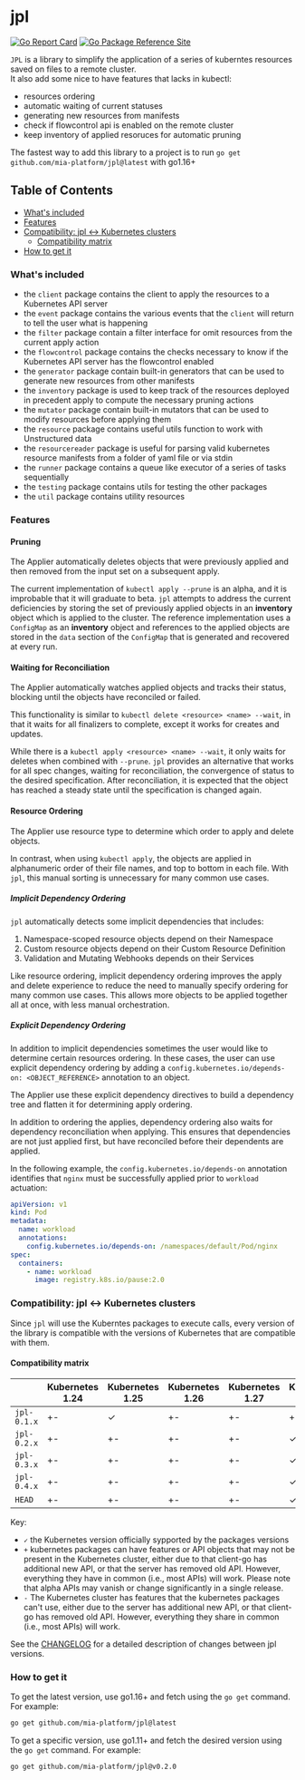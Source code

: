 # jpl

[![Go Report Card][go-report-card]][go-report-card-link]
[![Go Package Reference Site][go-package-svg]][go-package-link]

`JPL` is a library to simplify the application of a series of kuberntes resources saved on files to a remote cluster.  
It also add some nice to have features that lacks in kubectl:

- resources ordering
- automatic waiting of current statuses
- generating new resources from manifests
- check if flowcontrol api is enabled on the remote cluster
- keep inventory of applied resoruces for automatic pruning

The fastest way to add this library to a project is to run `go get github.com/mia-platform/jpl@latest` with go1.16+

## Table of Contents

- [What's included](#whats-included)
- [Features](#features)
- [Compatibility: jpl <-> Kubernetes clusters](#compatibility-jpl---kubernetes-clusters)
  - [Compatibility matrix](#compatibility-matrix)
- [How to get it](#how-to-get-it)

### What's included

- the `client` package contains the client to apply the resources to a Kubernetes API server
- the `event` package contains the various events that the `client` will return to tell the user what is happening
- the `filter` package contain a filter interface for omit resources from the current apply action
- the `flowcontrol` package contains the checks necessary to know if the Kubernetes API server has the flowcontrol enabled
- the `generator` package contain built-in generators that can be used to generate new resources from other manifests
- the `inventory` package is used to keep track of the resources deployed in precedent apply to compute the
	necessary pruning actions
- the `mutator` package contain built-in mutators that can be used to modify resources before applying them
- the `resource` package contains useful utils function to work with Unstructured data
- the `resourcereader` package is useful for parsing valid kubernetes resource manifests from a folder of yaml file
	or via stdin
- the `runner` package contains a queue like executor of a series of tasks sequentially
- the `testing` package contains utils for testing the other packages
- the `util` package contains utility resources

### Features

#### Pruning

The Applier automatically deletes objects that were previously applied and then removed from the input set on
a subsequent apply.

The current implementation of `kubectl apply --prune` is an alpha, and it is improbable that it will graduate to beta.
`jpl` attempts to address the current deficiencies by storing the set of previously applied objects in an **inventory**
object which is applied to the cluster. The reference implementation uses a `ConfigMap` as an **inventory** object
and references to the applied objects are stored in the `data` section of the `ConfigMap` that is generated and
recovered at every run.

#### Waiting for Reconciliation

The Applier automatically watches applied objects and tracks their status, blocking until the objects have reconciled
or failed.

This functionality is similar to `kubectl delete <resource> <name> --wait`, in that it waits for all finalizers
to complete, except it works for creates and updates.

While there is a `kubectl apply <resource> <name> --wait`, it only waits for deletes when combined with `--prune`.
`jpl` provides an alternative that works for all spec changes, waiting for reconciliation, the convergence of
status to the desired specification. After reconciliation, it is expected that the object has reached a steady state
until the specification is changed again.

#### Resource Ordering

The Applier use resource type to determine which order to apply and delete objects.

In contrast, when using `kubectl apply`, the objects are applied in alphanumeric order of their file names,
and top to bottom in each file. With `jpl`, this manual sorting is unnecessary for many common use cases.

##### Implicit Dependency Ordering

`jpl` automatically detects some implicit dependencies that includes:

1. Namespace-scoped resource objects depend on their Namespace
1. Custom resource objects depend on their Custom Resource Definition
1. Validation and Mutating Webhooks depends on their Services

Like resource ordering, implicit dependency ordering improves the apply and delete experience to reduce the need to
manually specify ordering for many common use cases. This allows more objects to be applied together all at once,
with less manual orchestration.

##### Explicit Dependency Ordering

In addition to implicit dependencies sometimes the user would like to determine certain resources ordering.
In these cases, the user can use explicit dependency ordering by adding a
`config.kubernetes.io/depends-on: <OBJECT_REFERENCE>` annotation to an object.

The Applier use these explicit dependency directives to build a dependency tree and flatten it for determining apply
ordering.

In addition to ordering the applies, dependency ordering also waits for dependency reconciliation when applying.
This ensures that dependencies are not just applied first, but have reconciled before their dependents are applied.

In the following example, the `config.kubernetes.io/depends-on` annotation identifies that `nginx` must be successfully
applied prior to `workload` actuation:

```yaml
apiVersion: v1
kind: Pod
metadata:
  name: workload
  annotations:
    config.kubernetes.io/depends-on: /namespaces/default/Pod/nginx
spec:
  containers:
    - name: workload
      image: registry.k8s.io/pause:2.0
```

### Compatibility: jpl <-> Kubernetes clusters

Since `jpl` will use the Kuberntes packages to execute calls, every version of the library is compatible with
the versions of Kubernetes that are compatible with them.

#### Compatibility matrix

|             | Kubernetes 1.24 | Kubernetes 1.25 | Kubernetes 1.26 | Kubernetes 1.27 | Kubernetes 1.28 | Kubernetes 1.29 | Kubernetes 1.30 |
| ------------| --------------- | --------------- | --------------- | --------------- | --------------- | --------------- | --------------- |
| `jpl-0.1.x` | +-              | ✓               | +-              | +-              | +-              | +-              | +-              |
| `jpl-0.2.x` | +-              | +-              | +-              | +-              | ✓               | +-              | +-              |
| `jpl-0.3.x` | +-              | +-              | +-              | +-              | ✓               | +-              | +-              |
| `jpl-0.4.x` | +-              | +-              | +-              | +-              | ✓               | +-              | +-              |
| `HEAD`      | +-              | +-              | +-              | +-              | ✓               | +-              | +-              |

Key:

- `✓` the Kubernetes version officially sypported by the packages versions
- `+` kubernetes packages can have features or API objects that may not be present in the Kubernetes cluster,
	either due to that client-go has additional new API, or that the server has removed old API. However,
	everything they have in common (i.e., most APIs) will work. Please note that alpha APIs may vanish
	or change significantly in a single release.
- `-` The Kubernetes cluster has features that the kubernetes packages can't use, either due to the server has
	additional new API, or that client-go has removed old API. However, everything they share in common
	(i.e., most APIs) will work.

See the [CHANGELOG](./CHANGELOG.md) for a detailed description of changes between jpl versions.

### How to get it

To get the latest version, use go1.16+ and fetch using the `go get` command. For example:

```sh
go get github.com/mia-platform/jpl@latest
```

To get a specific version, use go1.11+ and fetch the desired version using the `go get` command. For example:

```sh
go get github.com/mia-platform/jpl@v0.2.0
```

[go-report-card]: https://goreportcard.com/badge/github.com/mia-platform/jpl
[go-report-card-link]: https://goreportcard.com/report/github.com/mia-platform/jpl
[go-package-link]: https://pkg.go.dev/github.com/mia-platform/jpl
[go-package-svg]: https://pkg.go.dev/badge/github.com/mia-platform/jpl.svg

